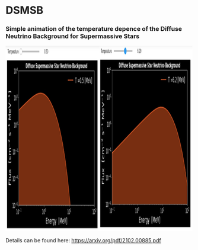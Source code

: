 # DSMSB

### Simple animation of the temperature depence of the Diffuse Neutrino Background for Supermassive Stars 


<img src="DSMSB.jpg" alt="drawing" height="500" width="1200"/>

Details can be found here:
https://arxiv.org/pdf/2102.00885.pdf
